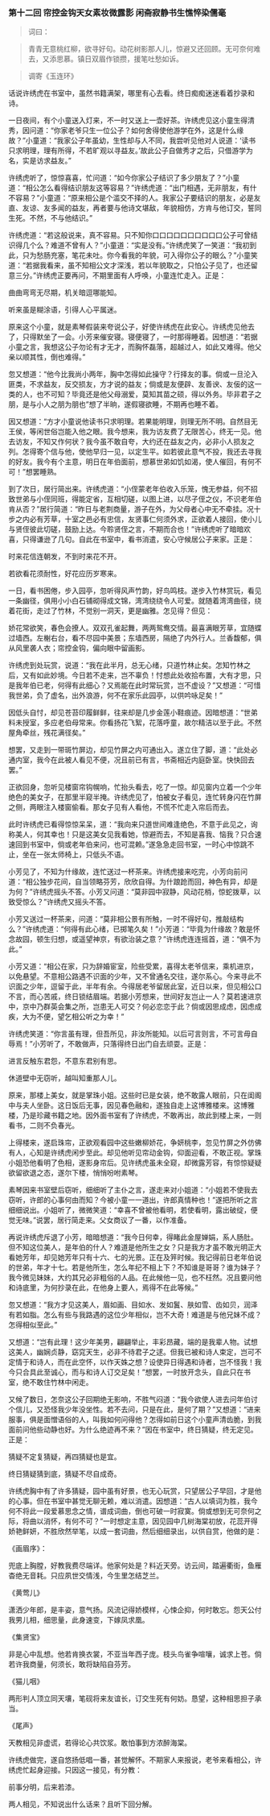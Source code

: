 <script type="text/javascript">
    var head = document.getElementsByTagName('head')[0];
    cssURL = '/public/article_1.css';
    linkTag = document.createElement('link');
    linkTag.href = cssURL;
    linkTag.setAttribute('type','text/css');
    linkTag.setAttribute('rel','stylesheet');
    head.appendChild(linkTag);
</script>
### 第十二回   帘控金钩天女素妆微露影    闲斋寂静书生憔悴染儒毫  

> 词曰：

> 青青无意桃红柳，欲寻好句。动花树影那人儿，惊避又还回顾。无可奈何难去，又添思慕。镇日双眉作锁攒，援笔吐愁如诉。

> 调寄《玉连环》

话说许绣虎在书室中，虽然书籍满架，哪里有心去看。终日痴痴迷迷看着抄录和诗。

一日夜间，有个小童送入灯来，不一时又送上一壶好茶。许绣虎见这小童生得清秀，因问道：“你家老爷只生一位公子？如何舍得使他游学在外，这是什么缘故？”小童道：“我家公子年虽幼，生性却与人不同，我尝听见他对人说道：‘读书只求明理，理有所得，不若旷观以寻益友。’故此公子自做秀才之后，只借游学为名，实是访求益友。”

许绣虎听了，惊惊喜喜，忙问道：“如今你家公子结识了多少朋友了？”小童道：“相公怎么看得结识朋友这等容易？”许绣虎道：“出门相遇，无非朋友，有什不容易？”小童道：“原来相公是个滥交不择的人。我家公子要结识的朋友，必是友直、友谅、友多闻的益友，再者要与他诗文堪敌，年貌相仿，方肯与他订交，誓同生死。不然，不与他结识。”

许绣虎道：“若这般说来，真不容易。只不知你口口口口口口口口口口公子可曾结识得几个么？难道不曾有人？”小童道：“实是没有。”许绣虎笑了一笑道：“我初到此，只为愁肠充塞，笔花未吐。你今看我的年貌，可入得你公子的眼么？”小童笑道：“若据我看来，虽不知相公文才深浅，若以年貌取之，只怕公子见了，也还留意三分。”许绣虎正要再问，不期里面有人呼唤，小童连忙走入。正是：

曲曲弯弯无尽期，机关暗逗哪能知。

听来虽是糊涂语，引得人心平属迷。

原来这个小童，就是素琴假装来夸说公子，好使许绣虎在此安心。许绣虎见他去了，只得默坐了一会。小芳来催安寝。寝便寝了，一时那得睡着。因想道：“若据小童之言，我想这公子勿论有才无才，而胸怀磊落，超越过人，如此又难得。他父亲以顺其性，倒也难得。”

忽又想道：“他今比我尚小两年，胸中怎得如此操守？行择友的事。倘或一旦沦入匪类，不求益友，反交损友，方才说的益友；倘或是友便辟、友善谀、友佞的这一类的人，也不可知？毕竟还是他父母溺爱，莫知其苗之硕，得以外务。毕非君子之朋，是与小人之朋为朋也”想了半晌，遂假寝欲睡，不期再也睡不着。

因又想道：“方才小童说他读书只求明理。若果能明理，则理无所不明。自然目无王侯，等闲世俗岂能入他之眼。我今想来，我为访友费了无限苦心，终无一见。他去访友，不知又作何状？我今虽不敢自夸，大约还在益友之内，必非小人损友之列。怎得寄个信与他，使他早归一见，以定生平。如若彼此意气不投，我还去寻我的好友。我今有个主意，明日在年伯面前，想慕世弟如饥如渴，使人催回，有何不可！”想罢睡熟。

到了次日，居行简出来。许绣虎道：“小侄蒙老年伯收入乐笼，愧无参益，何不招致世弟与小侄同班，得能定省，互相切磋，以图上进，以尽子侄之仪，不识老年伯肯从否？”居行简道：“昨日与老荆商量，游子在外，为父母者心中无不牵挂。况十步之内必有芳草，十室之邑必有忠信，友贤事仁何须外求，正欲着人接回，使小儿与贤侄彼此切磋，鼓励上达。今聆贤侄之言，不期而合也！”许绣虎听了暗暗欢喜，只得谦逊了几句。自此在书室中，看书消遣，安心守候居公子来家。正是：

时来花信连朝发，不到时来花不开。

若欲看花须耐性，好花应历岁寒来。

一日，看书困倦，步入园亭，忽听得风声竹韵，好鸟鸣枝。遂步入竹林赏玩，看见一条幽径，俱用小小白石铺砌得成文锦，湾湾绕绕令人可爱。就随着湾湾曲径，绕着花街，走过了竹林，不觉别一洞天，更是幽雅。怎见得？但见：

娇花常欲笑，春色会撩人。双双孔雀起舞，两两鸳鸯交情。最喜满眼芳草，宜随蝶过墙西。左榭右台，看不尽园中美景；东墙西房，隔绝了内外行人。兰香馥郁，俱从风里袭人衣；帘控金钩，偏向眼中留画影。

许绣虎到处玩赏，说道：“我在此半月，总无心绪，只道竹林止矣。怎知竹林之后，又有如此妙境。今日若不走来，岂不辜负！忖想此处收拾布置，大有才思，只是我年伯已老，何得有此细心？又焉能在此时常玩赏，岂不虚设？”又想道：“可惜我世弟，负了虚名，出外浪游，何不在家乐此园亭，以供吟咏足矣！”

因低头自忖，却见苍苔印履鲜鲜，往来却是几步金莲小鞋痕迹。因暗想道：“世弟料未授室，多应老伯母常来。你看扬花飞絮，花落呼童，故尔精洁以至于此。不然屋角牵丝，残花满径矣。”

想罢，又走到一带斑竹屏边，却见竹屏之内可通出入。遂立住了脚，道：“此处必通内室，我今在此被人看见不便，况且前已有言，书斋相近内庭卧室。快快回去罢。”

正欲回身，忽听见楼窗帘钩幌响，忙抬头看去，吃了一惊。却见窗内立着一个少年绝色的美女子，在那里半窥半掩。许绣虎见了，怕被女子看见，连忙转身闪在竹屏之侧，两眼注入楼窗偷看。那女子见有人看他，不慌不忙走入帘后而去。

此时许绣虎已看得惊惊呆呆，道：“我向来只道世间难逢绝色，不意于此见之，询称美人，何其幸也！只是这美女见我看她，惊避而去，不知是喜我、恼我？只合速速回到书室中，倘或老年伯来问，也可混赖。”遂急急走回书室，一时心中惊跳不止，坐在一张太师椅上，只低头不语。

小芳见了，不知为什缘故，连忙送过一杯茶来。许绣虎接来吃完，小芳向前问道：“相公独步花间，自当领略芬芳，欣欣自得。为什踉跄而回，神色有异，却是为何？”许绣虎摇头不答。小芳又问道：“莫非园中寂静，风动花梢，惊蛇拨草，以致受惊么？”许绣虎又摇头不答。

小芳又送过一杯茶来，问道：“莫非相公景有所触，一时不得好句，推敲结构么？”许绣虎道：“何得有此心绪，已掷笔久矣！”小芳道：“毕竟为什缘故？敢是怀念故园，顿生归想，或遥望神京，有欲治装之意？”许绣虎连连摇首，道：“俱不为此。”

小芳又道：“相公在家，只为辞婚宦室，险些受累，喜得太老爷信来，乘机进京，以免悬望。不意相公路遇不识面的少年，又不曾通名交往，遂尔系心。今来寻此不识面之少年，逗留于此，半年有余。今得居老爷留居此室，近日以来，但见相公口不言，而心苦戚，终日锁结眉端。若据小芳想来，世间好友岂止一人？莫若速进京中，京中乃群英会集之所，岂患无人可交？何必恋恋于此？倘或因思成虑，因虑成疾，大为不便，望乞相公听之为幸！”

许绣虎笑道：“你言虽有理，但吾所见，非汝所能知。以后可言则言，不可言毋自辱焉！”小芳听了，不敢做声，只落得终日出门自去顽耍。正是：

进言反触东君怨，不意东君别有思。

休道壁中无窃听，越叫知重那人儿。

原来，那楼上美女，就是掌珠小姐。这些时已是女装，绝不敢露人眼前，只在闺阁中与夫人坐卧。这日饭后无事，因见春色融和，遂独自走上这博雅楼来。这博雅楼，乃是珍藏书籍之地。因外面书室有了许绣虎，不敢再出，故此到楼上来，一则看书，二则不负春光。

上得楼来，遂启珠帘，正欲观看园中这些嫩柳娇花，争妍桃李，忽见竹屏之外仿佛有人，心知是许绣虎闲步至此。却见他听见帘动金钩，仰面迎看，不敢正视。掌珠小姐恐他看明了色相，遂影身帘后。见许绣虎虽未全窥，却微露芳容，有惊惊疑疑欲留欲退之态，遂尔下楼，悄悄吩咐素琴。

素琴因来书室壁后窃听，细细听了主仆之言，遂走来对小姐道：“小姐若不使我去窃听，许郎的心事何由而知？今被小童一一道出，许郎真情种也！”遂把所听之言细细说出。小姐听了，微微笑道：“幸喜不曾被他看明，若使看明，露出破绽，便觉无味。”说罢，居行简走来。父女商议了一番，以作准备。

再说许绣虎斥退了小芳，暗暗想道：“我今日何幸，得睹此金屋婵娟，系人肠肚。但不知这位美人，是年伯的什人？难道是他所生之女？只是我方才虽不敢光明正大看她芳年，却见她芳年只有十六、七的光景。正在及笄时候。我记得前日老年伯说的世弟，年才十七。若是他所生，怎么年纪不相上下？不知谁是哥哥？谁为妹子？我今微见妹妹，大约其兄必非粗俗的人品。在此候他一见，也不枉然。况且要问他和诗底里，为何抄录在此，在他身上要人，焉得不在此等候。”

忽又想道：“我方才见这美人，眉如画、目如水、发如鬒、肤如雪、齿如贝，润泽有若如脂。怎么有些与我路遇的这位少年相似，岂不大奇！难道是与他兄妹不成？怎得相似至此。”

又想道：“岂有此理！这少年美男，翩翩举止，丰彩昂藏，端的是我辈人物。试想这美人，幽娴贞静，窈窕天生，必非不待君子之逑。但我已被和诗人束定，岂可不定情于和诗人，而在此空怀，以作天姝之想？设使异日得遇和诗者，岂不怪我！我今只合具此至诚心，而与和诗人订交足矣！”想罢，一时放开念头，自此只在书室，绝不敢住竹林中闲走。

又候了数日，怎奈这公子回期绝无影响，不胜气闷道：“我今欲使人进去问年伯讨个信儿，又恐怪我少年没坐性。若不去问，只是在此，是何了期？”又想道：“进来服事，俱是面憎语俗的人，叫我如何问得他？怎得如前日这个小童声清齿脆，到我面前问他些动静也好。为什么绝迹再不来？”因在书室中，终日猜疑，终无定见。正是：

猜疑不定复猜疑，再四猜疑也是宜。

终日猜疑猜到底，猜疑不尽自成奇。

许绣虎胸中有了许多猜疑，园中虽有好景，也无心玩赏，只望居公子早回，才是他的心事。但在书室中甚觉无聊无赖，难以消遣。因想道：“古人以填词为胜，我今何不将此一段爱慕思念之情，谱成词曲，倒也可破一时寂寞。倘或想到无可奈何之际，将曲以消怀，有何不可？”一时想定主意，因见园中几树海棠初放，花蕊开得娇艳鲜妍，不胜欣然举笔，以成一套词曲，然后细细录出，以供自赏，他做的是：

《画眉序》：

兜底上胸膛，好教我费尽端详。他家何处是？料近天旁。访云间，踏遍衢街，鱼雁杳绝无音耗。只应夙世交情浅，今生里怎结芝兰。

《黄莺儿》

潇洒少年郎，是丰姿，意气扬。风流记得娇模样，心悚企抑，何时敢忘。怨天公付我男儿相，细思量，此身速变，下嫁凤求凰。

《集贤宝》

非是心中乱想。他若肯换衣裳，不亚当年西子庞。枝头鸟雀争喧嚷，诚求上苍。倘若许我商量，何须长，敢将缺陷自芬芳。

《猫儿咽》

两形判人顶立同天壤，笔砚将来友谊长，订交生死有何妨。恳望，这种相思担子承当。

《尾声》

天教相见非虚谎，若得论心共饮浆。敢怕事到方浓醉海棠。

许绣虎做完，遂自悠扬低唱一番，甚觉解怀。不期家人来报说，老爷来看相公，许绣虎忙起身迎接。只因这一接见，有分教：

前事分明，后来若漆。

两人相见，不知说出什么话来？且听下回分解。